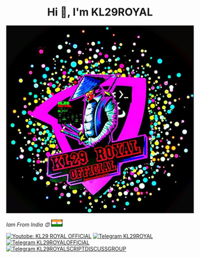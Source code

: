 <h1 align="center">Hi 👋, I'm KL29ROYAL</h1>

![onnanoko](https://github.com/shareefshaji/LIST/blob/main/404.png)

<p><em> Iam From India 😍 <img src="https://github.com/shareefshaji/LIST/blob/main/Indian-flag.gif" width="30"><br>
</em></p>

[![Youtobe: KL29 ROYAL OFFICIAL](https://img.shields.io/youtube/views/12WCu9hTqMM?style=social)](https://m.youtube.com/channel/UCtBG0BV_pwjA5lJ8HXo73oA)
[![Telegram KL29ROYAL](https://img.shields.io/badge/Telegram-KL29ROYAL-green)](https://t.me/shareefshaji786)
[![Telegram KL29ROYALOFFICIAL](https://img.shields.io/badge/Telegram_Channel-KL29ROYAL_OFFICIAL-BLUE)](https://t.me/kl29royalofficial)
[![Telegram KL29ROYALSCRIPTDISCUSSGROUP](https://img.shields.io/badge/Telegram_Group-KL29ROYAL_SCRIPT_DISCUSSGROUP-PINK)](https://t.me/kl29royalofficial)












